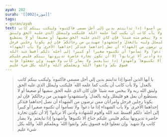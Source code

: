 ```yaml
---
ayah: 282
surah: '[[002|سورة]]'
tags:
- quran/ayah
text: يا أيها الذين آمنوا إذا تداينتم بدين إلى أجل مسمى فاكتبوه ۚ وليكتب بينكم كاتب
  بالعدل ۚ ولا يأب كاتب أن يكتب كما علمه الله ۚ فليكتب وليملل الذي عليه الحق وليتق
  الله ربه ولا يبخس منه شيئا ۚ فإن كان الذي عليه الحق سفيها أو ضعيفا أو لا يستطيع
  أن يمل هو فليملل وليه بالعدل ۚ واستشهدوا شهيدين من رجالكم ۖ فإن لم يكونا رجلين فرجل
  وامرأتان ممن ترضون من الشهداء أن تضل إحداهما فتذكر إحداهما الأخرى ۚ ولا يأب الشهداء
  إذا ما دعوا ۚ ولا تسأموا أن تكتبوه صغيرا أو كبيرا إلى أجله ۚ ذلكم أقسط عند الله
  وأقوم للشهادة وأدنى ألا ترتابوا ۖ إلا أن تكون تجارة حاضرة تديرونها بينكم فليس عليكم
  جناح ألا تكتبوها ۗ وأشهدوا إذا تبايعتم ۚ ولا يضار كاتب ولا شهيد ۚ وإن تفعلوا فإنه
  فسوق بكم ۗ واتقوا الله ۖ ويعلمكم الله ۗ والله بكل شيء عليم
---
```

> يا أيها الذين آمنوا إذا تداينتم بدين إلى أجل مسمى فاكتبوه ۚ وليكتب بينكم كاتب بالعدل ۚ ولا يأب كاتب أن يكتب كما علمه الله ۚ فليكتب وليملل الذي عليه الحق وليتق الله ربه ولا يبخس منه شيئا ۚ فإن كان الذي عليه الحق سفيها أو ضعيفا أو لا يستطيع أن يمل هو فليملل وليه بالعدل ۚ واستشهدوا شهيدين من رجالكم ۖ فإن لم يكونا رجلين فرجل وامرأتان ممن ترضون من الشهداء أن تضل إحداهما فتذكر إحداهما الأخرى ۚ ولا يأب الشهداء إذا ما دعوا ۚ ولا تسأموا أن تكتبوه صغيرا أو كبيرا إلى أجله ۚ ذلكم أقسط عند الله وأقوم للشهادة وأدنى ألا ترتابوا ۖ إلا أن تكون تجارة حاضرة تديرونها بينكم فليس عليكم جناح ألا تكتبوها ۗ وأشهدوا إذا تبايعتم ۚ ولا يضار كاتب ولا شهيد ۚ وإن تفعلوا فإنه فسوق بكم ۗ واتقوا الله ۖ ويعلمكم الله ۗ والله بكل شيء عليم
